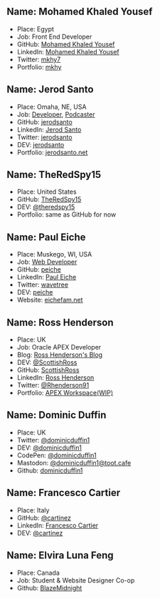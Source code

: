 
## Name: Mohamed Khaled Yousef
* Place: Egypt
* Job: Front End Developer
* GitHub: [Mohamed Khaled Yousef](https://github.com/mohamedkhaledyousef)
* LinkedIn: [Mohamed Khaled Yousef](http://linkedin.com/in/mohamed-khaled-yousef-421081a5)
* Twitter: [mkhy7](https://twitter.com/mkhy7)
* Portfolio: [mkhy](https://t.co/7OgPsufYku)


## Name: Jerod Santo
* Place: Omaha, NE, USA
* Job: [Developer](https://objectlateral.com), [Podcaster](https://changelog.com)
* GitHub: [jerodsanto](https://github.com/jerodsanto)
* LinkedIn: [Jerod Santo](https://www.linkedin.com/in/jerodsanto/)
* Twitter: [jerodsanto](https://twitter.com/jerodsanto)
* DEV: [jerodsanto](https://dev.to/jerodsanto)
* Portfolio: [jerodsanto.net](https://jerodsanto.net)

## Name: TheRedSpy15
* Place: United States
* GitHub: [TheRedSpy15](https://github.com/TheRedSpy15)
* DEV: [@theredspy15](https://dev.to/theredspy15)
* Portfolio: same as GitHub for now

## Name: Paul Eiche
* Place: Muskego, WI, USA
* Job: [Web Developer](https://www.halleonard.com)
* GitHub: [peiche](https://github.com/peiche)
* LinkedIn: [Paul Eiche](https://www.linkedin.com/in/paul-eiche/)
* Twitter: [wavetree](https://twitter.com/wavetree)
* DEV: [peiche](https://dev.to/peiche)
* Website: [eichefam.net](https://eichefam.net)

## Name: Ross Henderson
* Place: UK
* Job: Oracle APEX Developer
* Blog: [Ross Henderson's Blog](https://rosshendersonsblog.uk/)
* DEV: [@ScottishRoss](https://dev.to/scottishross)
* GitHub: [ScottishRoss](https://github.com/ScottishRoss/)
* LinkedIn: [Ross Henderson](https://www.linkedin.com/in/ross-henderson-49a67641/)
* Twitter: [@Rhenderson91](https://twitter.com/RHenderson91)
* Portfolio: [APEX Workspace(WIP)](https://apex.oracle.com/pls/apex/f?p=WORKSHOP)

## Name: Dominic Duffin
* Place: UK
* Twitter: [@dominicduffin1](https://twitter.com/dominicduffin1)
* DEV: [@dominicduffin1](https://dev.to/dominicduffin1)
* CodePen: [@dominicduffin1](https://codepen.io/dominicduffin1/)
* Mastodon: [@dominicduffin1@toot.cafe](https://toot.cafe/@dominicduffin1)
* Github: [dominicduffin1](https://github.com/dominicduffin1)

## Name: Francesco Cartier
* Place: Italy
* GitHub: [@cartinez](http://github.com/cartinez)
* LinkedIn: [Francesco Cartier](https://www.linkedin.com/in/francesco-cartier-47a9479a/)
* DEV: [@cartinez](https://dev.to/cartinez)

## Name: Elvira Luna Feng 
* Place: Canada
* Job: Student & Website Designer Co-op 
* Github: [BlazeMidnight](https://github.com/BlazeMidnight)

